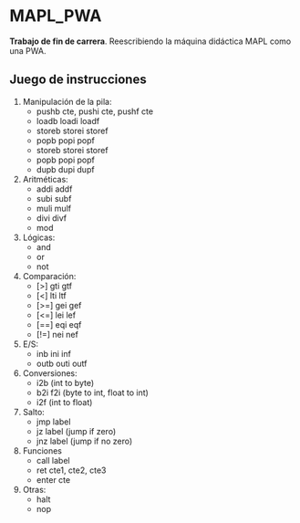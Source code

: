 # MAPL_PWA
**Trabajo de fin de carrera**. Reescribiendo la máquina didáctica MAPL como una PWA.

## Juego de instrucciones
1. Manipulación de la pila:
   - pushb cte, pushi cte, pushf cte
   - loadb loadi loadf
   - storeb storei storef
   - popb popi popf
   - storeb storei storef
   - popb popi popf
   - dupb dupi dupf
2. Aritméticas:
   - addi addf
   - subi subf
   - muli mulf
   - divi divf
   - mod
3. Lógicas:
   - and
   - or
   - not
4. Comparación:
   - [>] gti gtf
   - [<] lti ltf
   - [>=] gei gef
   - [<=] lei lef
   - [==] eqi eqf
   - [!=] nei nef
5. E/S:
   - inb ini inf
   - outb outi outf
6. Conversiones:
   - i2b (int to byte)
   - b2i f2i (byte to int, float to int)
   - i2f (int to float)
7. Salto:
   - jmp label
   - jz label (jump if zero)
   - jnz label (jump if no zero)
8. Funciones
   - call label
   - ret cte1, cte2, cte3
   - enter cte
9. Otras:
   - halt
   - nop
